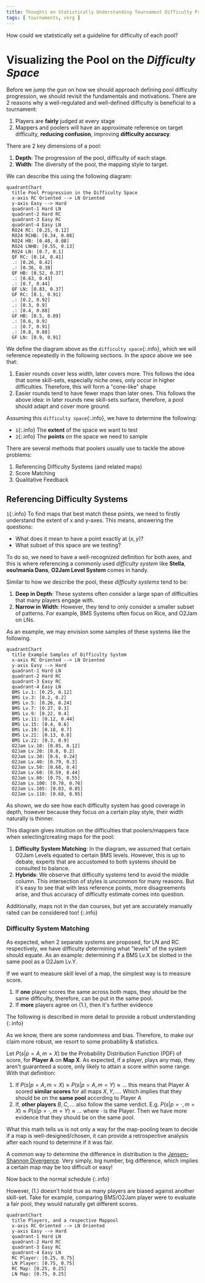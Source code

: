 ```yaml
---
title: Thoughts on Statistically Understanding Tournament Difficulty Progression
tags: [ tournaments, vsrg ]
---
```


How could we statistically set a guideline for difficulty of each pool?

<!--more-->

# Visualizing the Pool on the _Difficulty Space_

Before we jump the gun on how we should approach defining pool difficulty
progression, we should revisit the fundamentals and motivations. There are 2
reasons why a well-regulated and well-defined difficulty is beneficial to a
tournament:

1. Players are **fairly** judged at every stage
2. Mappers and poolers will have an approximate reference on target difficulty,
   **reducing confusion**, improving **difficulty accuracy**.

There are 2 key dimensions of a pool:

1. **Depth**: The progression of the pool, difficulty of each stage.
2. **Width**: The diversity of the pool, the mapping style to target.

We can describe this using the following diagram:

```mermaid
quadrantChart
  title Pool Progression in the Difficulty Space
  x-axis RC Oriented --> LN Oriented
  y-axis Easy --> Hard
  quadrant-1 Hard LN
  quadrant-2 Hard RC
  quadrant-3 Easy RC
  quadrant-4 Easy LN
  RO24 RC: [0.25, 0.12]
  RO24 RCHB: [0.34, 0.08]
  RO24 HB: [0.48, 0.08]
  RO24 LNHB: [0.55, 0.13]
  RO24 LN: [0.7, 0.1]
  QF RC: [0.14, 0.41]
  .: [0.26, 0.42]
  .: [0.36, 0.38]
  QF HB: [0.52, 0.37]
  .: [0.63, 0.43]
  .: [0.7, 0.44]
  QF LN: [0.83, 0.37]
  GF RC: [0.1, 0.91]
  .: [0.2, 0.92]
  .: [0.3, 0.9]
  .: [0.4, 0.88]
  GF HB: [0.5, 0.89]
  .: [0.6, 0.9]
  .: [0.7, 0.91]
  .: [0.8, 0.88]
  GF LN: [0.9, 0.91]
```

We define the diagram above as the `difficulty space`{:.info}, which we will
reference repeatedly in the following sections. In the _space_ above we see
that:

1. Easier rounds cover less width, later covers more. This follows the
   idea that some skill-sets, especially niche ones, only occur in higher
   difficulties. Therefore, this will form a "cone-like" shape
2. Easier rounds tend to have fewer maps than later ones. This follows the above
   idea: in later rounds new skill-sets surface, therefore, a pool should adapt
   and cover more ground.

Assuming this `difficulty space`{:.info}, we have to determine the following:

- `1`{:.info} The **extent** of the space we want to test
- `2`{:.info} The **points** on the space we need to sample

There are several methods that poolers usually use to tackle the above problems:

1. Referencing Difficulty Systems (and related maps)
2. Score Matching
3. Qualitative Feedback

## Referencing Difficulty Systems

`1`{:.info} To find maps that best match these points, we need to firstly
understand the extent of x and y-axes. This means, answering the questions:

- What does it mean to have a point exactly at $(x, y)$?
- What subset of this space are we testing?

To do so, we need to have a well-recognized
definition for both axes, and this is where referencing a commonly used
*difficulty system* like **Stella**, **osu!mania Dans**, **O2Jam Level System**
comes in handy.

Similar to how we describe the pool, these *difficulty systems* tend to be:

1. **Deep in Depth**: These systems often consider a large span of difficulties
   that many players engage with.
2. **Narrow in Width**: However, they tend to only consider a smaller subset
   of patterns. For example, BMS Systems often focus on Rice, and O2Jam on LNs.

As an example, we may envision some samples of these systems like the following.

```mermaid
quadrantChart
  title Example Samples of Difficulty System
  x-axis RC Oriented --> LN Oriented
  y-axis Easy --> Hard
  quadrant-1 Hard LN
  quadrant-2 Hard RC
  quadrant-3 Easy RC
  quadrant-4 Easy LN
  BMS Lv.1: [0.25, 0.12]
  BMS Lv.3: [0.2, 0.2]
  BMS Lv.5: [0.26, 0.24]
  BMS Lv.7: [0.27, 0.3]
  BMS Lv.9: [0.22, 0.4]
  BMS Lv.11: [0.12, 0.44]
  BMS Lv.15: [0.4, 0.6]
  BMS Lv.19: [0.18, 0.7]
  BMS Lv.21: [0.13, 0.8]
  BMS Lv.22: [0.3, 0.9]
  O2Jam Lv.10: [0.85, 0.12]
  O2Jam Lv.20: [0.8, 0.2]
  O2Jam Lv.30: [0.6, 0.24]
  O2Jam Lv.40: [0.79, 0.3]
  O2Jam Lv.50: [0.68, 0.4]
  O2Jam Lv.60: [0.59, 0.44]
  O2Jam Lv.80: [0.75, 0.55]
  O2Jam Lv.100: [0.78, 0.76]
  O2Jam Lv.105: [0.83, 0.85]
  O2Jam Lv.110: [0.68, 0.95]
```

As shown, we do see how each difficulty system has good coverage in depth,
however because they focus on a certain play style, their width naturally is
thinner.

This diagram gives intuition on the difficulties that poolers/mappers face when
selecting/creating maps for the pool:

1. **Difficulty System Matching**:
   In the diagram, we assumed that certain O2Jam Levels equated to certain BMS
   levels. However, this is up to debate, experts that are accustomed to
   both systems should be consulted to balance.
2. **Hybrids**:
   We observe that difficulty systems tend to avoid the middle column. This
   intersection of styles is uncommon for many reasons.
   But it's easy to see that with less reference points, more
   disagreements arise, and thus accuracy of difficulty estimate comes into
   question.

Additionally, maps not in the dan courses, but yet are accurately manually rated
can be considered too!
{:.info}

### Difficulty System Matching

As expected, when 2 separate systems are proposed, for LN and RC respectively,
we have difficulty determining what "levels" of the system should equate.
As an example: determining if a BMS Lv.X be slotted in the same pool as a
O2Jam Lv.Y.

If we want to measure skill level of a map, the simplest way is to measure
score.

1. If **one** player scores the same across both maps, they *should* be the same
   difficulty, therefore, can be put in the same pool.
2. If **more** players agree on (1.), then it's further evidence

The following is described in more detail to provide a robust understanding
{:.info}

As we know, there are some randomness and bias. Therefore, to make our claim
more robust, we resort to some probability & statistics.

Let $P(s|p=A,m=X)$ be the Probability Distribution Function (PDF) of score, for
**Player A** on **Map X**. As expected, if a player, plays any map, they aren't
guaranteed a score, only likely to attain a score within some range.
With that definition:

1. If $P(s|p=A,m=X)\approx P(s|p=A,m=Y) \approx \dots$ this means that Player A
   scored **similar scores** for all maps $X, Y, ...$. Which implies that they
   should be on the **same pool** according to Player A
2. If, **other players** $B, C, \dots$ also follow the same verdict. E.g.
   $P(s|p=\cdot,m=X)\approx P(s|p=\cdot,m=Y) \approx \dots$ where $\cdot$ is the
   Player. Then we have more evidence that they should be on the same pool.

What this math tells us is not only a way for the map-pooling team to decide
if a map is well-designed/chosen, it can provide a retrospective analysis after
each round to determine if it was fair.

A common way to determine the difference in distribution is the
[Jensen-Shannon Divergence](https://en.wikipedia.org/wiki/Jensen%E2%80%93Shannon_divergence).
Very simply, big number, big difference, which implies a certain map may be too
difficult or easy!

Now back to the normal schedule
{:.info}

However, (1.) doesn't hold true as many players are biased against another
skill-set. Take for example, comparing BMS/O2Jam player were to evaluate a fair
pool, they would naturally get different scores.

```mermaid
quadrantChart
  title Players, and a respective Mappool
  x-axis RC Oriented --> LN Oriented
  y-axis Easy --> Hard
  quadrant-1 Hard LN
  quadrant-2 Hard RC
  quadrant-3 Easy RC
  quadrant-4 Easy LN
  RC Player: [0.25, 0.75]
  LN Player: [0.75, 0.75]
  RC Map: [0.25, 0.25]
  LN Map: [0.75, 0.25]
```


